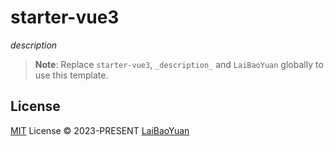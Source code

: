 # starter-vue3

_description_

> **Note**:
> Replace `starter-vue3`, `_description_` and `LaiBaoYuan` globally to use this template.

## License

[MIT](./LICENSE) License © 2023-PRESENT [LaiBaoYuan](https://github.com/LaiBaoYuan)
